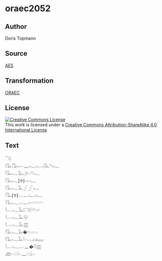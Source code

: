 # oraec2052

## Author

Doris Topmann

## Source

[AES](https://github.com/simondschweitzer/aes)

## Transformation

[ORAEC](https://oraec.github.io/)

## License

<a rel="license" href="http://creativecommons.org/licenses/by-sa/4.0/"><img alt="Creative Commons License" style="border-width:0" src="https://i.creativecommons.org/l/by-sa/4.0/88x31.png" /></a><br />This work is licensed under a <a rel="license" href="http://creativecommons.org/licenses/by-sa/4.0/">Creative Commons Attribution-ShareAlike 4.0 International License</a>

## Text

𓆓𓌃<br>
𓌂𓅓𓍛𓅃𓊪𓍿𓈖𓆑𓏭𓐙𓊤𓅓𓄣𓏤𓆑<br>
𓌂𓅓𓆑𓅓𓄂𓏏𓄣𓆑<br>
𓌂𓅓𓆑[⯑]𓁹𓆑<br>
𓌂𓅓𓆑𓅓𓂾𓂾𓆑<br>
𓌂𓅓[⯑]𓐛𓂝𓂝𓆑<br>
𓌂𓅓𓆑𓐛𓂝𓏏𓄹𓄹𓄹𓎟<br>
𓌂𓐛𓆑𓅓𓉐𓊤𓏐𓏊𓏒<br>
𓌂𓐛𓆑𓅓𓊡<br>
𓌂𓐛𓆑𓅓𓈗<br>
𓌂𓅓𓆑𓅓�𓏌𓏏𓇯<br>
𓌂𓅓𓆑𓅓𓇋𓏏𓂋𓃭𓈘<br>
𓌂𓐛𓆑𓐛𓈖�𓇋𓇋𓈗<br>
𓊏𓏏𓇳𓇋𓏏𓈖𓇳𓏙𓏏<br>
